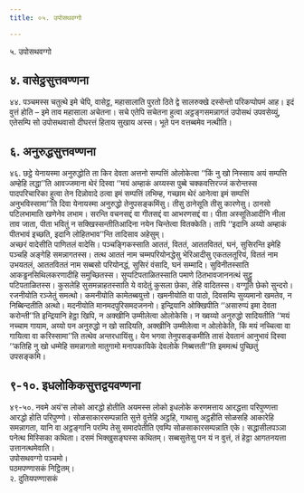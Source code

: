 ```yaml
---
title: ०५. उपोसथवग्गो

---
```

५. उपोसथवग्गो  


## ४. वासेट्ठसुत्तवण्णना

४४. पञ्चमस्स चतुत्थे इमे चेपि, वासेट्ठ, महासालाति पुरतो ठिते द्वे सालरुक्खे दस्सेन्तो परिकप्पोपमं आह। इदं वुत्तं होति – इमे ताव महासाला अचेतना। सचे एतेपि सचेतना हुत्वा अट्ठङ्गसमन्नागतं उपोसथं उपवसेय्युं, एतेसम्पि सो उपोसथवासो दीघरत्तं हिताय सुखाय अस्स। भूते पन वत्तब्बमेव नत्थीति।  


## ६. अनुरुद्धसुत्तवण्णना

४६. छट्ठे येनायस्मा अनुरुद्धोति ता किर देवता अत्तनो सम्पत्तिं ओलोकेत्वा ‘‘किं नु खो निस्साय अयं सम्पत्ति अम्हेहि लद्धा’’ति आवज्जमाना थेरं दिस्वा ‘‘मयं अम्हाकं अय्यस्स पुब्बे चक्कवत्तिरज्जं करोन्तस्स पादपरिचारिका हुत्वा तेन दिन्नोवादे ठत्वा इमं सम्पत्तिं लभिम्ह, गच्छाम थेरं आनेत्वा इमं सम्पत्तिं अनुभविस्सामा’’ति दिवा येनायस्मा अनुरुद्धो तेनुपसङ्कमिंसु। तीसु ठानेसूति तीसु कारणेसु। ठानसो पटिलभामाति खणेनेव लभाम। सरन्ति वचनसद्दं वा गीतसद्दं वा आभरणसद्दं वा। पीता अस्सूतिआदीनि नीला ताव जाता, पीता भवितुं न सक्खिस्सन्तीतिआदिना नयेन चिन्तेत्वा वितक्केति। तापि ‘‘इदानि अय्यो अम्हाकं पीतभावं इच्छति, इदानि लोहितभाव’’न्ति तादिसाव अहेसुम्।  
अच्छरं वादेसीति पाणितलं वादेसि। पञ्चङ्गिकस्साति आततं, विततं, आततविततं, घनं, सुसिरन्ति इमेहि पञ्चहि अङ्गेहि समन्नागतस्स। तत्थ आततं नाम चम्मपरियोनद्धेसु भेरिआदीसु एकतलतूरियं, विततं नाम उभयतलं, आततविततं नाम सब्बसो परियोनद्धं, सुसिरं वंसादि, घनं सम्मादि। सुविनीतस्साति आकड्ढनसिथिलकरणादीहि समुच्छितस्स। सुप्पटिपताळितस्साति पमाणे ठितभावजाननत्थं सुट्ठु पटिपताळितस्स। कुसलेहि सुसमन्नाहतस्साति ये वादेतुं कुसला छेका, तेहि वादितस्स। वग्गूति छेको सुन्दरो। रजनीयोति रञ्जेतुं समत्थो। कमनीयोति कामेतब्बयुत्तो। खमनीयोति वा पाठो, दिवसम्पि सुय्यमानो खमतेव, न निब्बिन्दतीति अत्थो। मदनीयोति मानमदपुरिसमदजननो। इन्द्रियानि ओक्खिपीति ‘‘असारुप्पं इमा देवता करोन्ती’’ति इन्द्रियानि हेट्ठा खिपि, न अक्खीनि उम्मीलेत्वा ओलोकेसि। न ख्वय्यो अनुरुद्धो सादियतीति ‘‘मयं नच्चाम गायाम, अय्यो पन अनुरुद्धो न खो सादियति, अक्खीनि उम्मीलेत्वा न ओलोकेति, किं मयं नच्चित्वा वा गायित्वा वा करिस्सामा’’ति तत्थेव अन्तरधायिंसु। येन भगवा तेनुपसङ्कमीति तासं देवतानं आनुभावं दिस्वा ‘‘कतिहि नु खो धम्मेहि समन्नागतो मातुगामो मनापकायिके देवलोके निब्बत्तती’’ति इममत्थं पुच्छितुं उपसङ्कमि।  


## ९-१०. इधलोकिकसुत्तद्वयवण्णना

४९-५०. नवमे अयं’स लोको आरद्धो होतीति अयमस्स लोको इधलोके करणमत्ताय आरद्धत्ता परिपुण्णत्ता आरद्धो होति परिपुण्णो। सोळसाकारसम्पन्नाति सुत्ते वुत्तेहि अट्ठहि, गाथासु अट्ठहीति सोळसहि आकारेहि समन्नागता, यानि वा अट्ठङ्गानि परम्पि तेसु समादपेतीति एवम्पि सोळसाकारसम्पन्नाति एके। सद्धासीलपञ्ञा पनेत्थ मिस्सिका कथिता। दसमं भिक्खुसङ्घस्स कथितम्। सब्बसुत्तेसु पन यं न वुत्तं, तं हेट्ठा आगतनयत्ता उत्तानत्थमेवाति।  
उपोसथवग्गो पञ्चमो।  
पठमपण्णासकं निट्ठितम्।  
२. दुतियपण्णासकं  